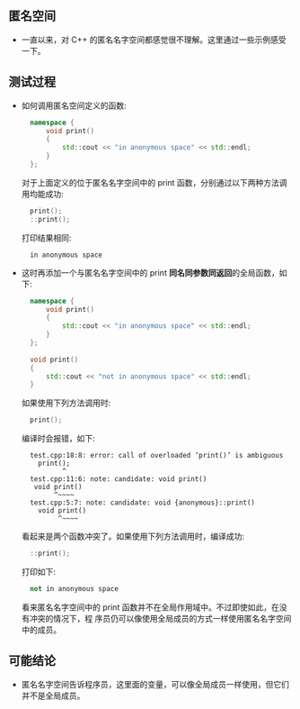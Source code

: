 

## 匿名空间
- 一直以来，对 C++ 的匿名名字空间都感觉很不理解。这里通过一些示例感受一下。

## 测试过程
- 如何调用匿名空间定义的函数:
  ```c++
    namespace {
        void print()
        {
            std::cout << "in anonymous space" << std::endl;
        }
    };
  ```
  对于上面定义的位于匿名名字空间中的 print 函数，分别通过以下两种方法调用均能成功:
  ```c++
    print();
    ::print();
  ```
  打印结果相同:
  ```shell
    in anonymous space
  ```
- 这时再添加一个与匿名名字空间中的 print **同名同参数同返回**的全局函数，如下:
  ```c++
    namespace {
        void print()
        {
            std::cout << "in anonymous space" << std::endl;
        }
    };
    
    void print()
    {
        std::cout << "not in anonymous space" << std::endl;
    }
  ```
  如果使用下列方法调用时:
  ```c++
    print();
  ```
  编译时会报错，如下:
  ```shell
    test.cpp:18:8: error: call of overloaded ‘print()’ is ambiguous
      print();
            ^
    test.cpp:11:6: note: candidate: void print()
     void print()
          ^~~~~
    test.cpp:5:7: note: candidate: void {anonymous}::print()
      void print()
           ^~~~~
  ```
  看起来是两个函数冲突了。如果使用下列方法调用时，编译成功:
  ```c++
    ::print();
  ```
  打印如下:
  ```c++
    not in anonymous space
  ```
  看来匿名名字空间中的 print 函数并不在全局作用域中。不过即使如此，在没有冲突的情况下，程
  序员仍可以像使用全局成员的方式一样使用匿名名字空间中的成员。

## 可能结论
- 匿名名字空间告诉程序员，这里面的变量，可以像全局成员一样使用，但它们并不是全局成员。